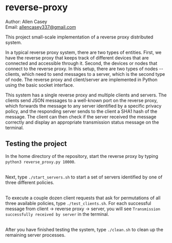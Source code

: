 # reverse-proxy

Author: Allen Casey <br/>
Email:  allencasey337@gmail.com

This project small-scale implementation of a reverse proxy distributed system.

In a typical reverse proxy system, there are two types of entities. First, we have the reverse proxy that keeps track of different devices that are connected and accessible through it. Second, the devices or nodes that connect to the reverse proxy. In this setup, there are two types of nodes -- clients, which need to send messages to a server, which is the second type of node. The reverse proxy and client/server are implemented in Python using the basic socket interface. 

This system has a single reverse proxy and multiple clients and servers. The clients send JSON messages to a well-known port on the reverse proxy, which forwards the message to any server identified by a specific privacy policy, and the responding server sends to the client a SHA1 hash of the message. The client can then check if the server received the message correctly and display an appropriate transmission status message on the terminal. 

## Testing the project 


In the home directory of the repository, start the reverse proxy by typing ``python3 reverse_proxy.py 10000``.<br/><br/>

Next, type ``./start_servers.sh`` to start a set of servers identified by one of three different policies.<br/><br/>

To execute a couple dozen client requests that ask for permutations of all three available policies, type ``./test_clients.sh``. For each successful message from client -> reverse proxy -> server, you will see ``Transmission successfully received by server`` in the terminal.<br/><br/>

After you have finished testing the system, type ``./clean.sh`` to clean up the remaining server processes.



